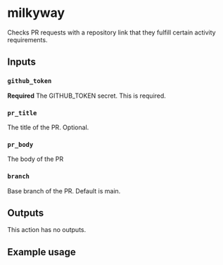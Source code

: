 # milkyway
Checks PR requests with a repository link that they fulfill certain activity requirements.

## Inputs

### `github_token`

**Required** The GITHUB_TOKEN secret. This is required.
### `pr_title`

The title of the PR. Optional.

### `pr_body`

The body of the PR

### `branch`
Base branch of the PR. Default is main.

## Outputs

This action has no outputs.

## Example usage

